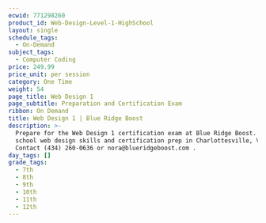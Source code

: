 ```yaml
---
ecwid: 771298260
product_id: Web-Design-Level-1-HighSchool
layout: single
schedule_tags:
  - On-Demand
subject_tags:
  - Computer Coding
price: 249.99
price_unit: per session
category: One Time
weight: 54
page_title: Web Design 1
page_subtitle: Preparation and Certification Exam
ribbon: On Demand
title: Web Design 1 | Blue Ridge Boost
description: >-
  Prepare for the Web Design 1 certification exam at Blue Ridge Boost. High
  school web design skills and certification prep in Charlottesville, VA.
  Contact (434) 260-0636 or nora@blueridgeboost.com .
day_tags: []
grade_tags:
  - 7th
  - 8th
  - 9th
  - 10th
  - 11th
  - 12th
---
```


